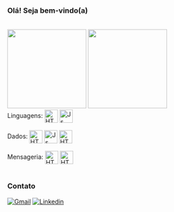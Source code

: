 ### Olá! Seja bem-vindo(a)

<br>
<div>
<img height="180em" src="https://github-readme-stats.vercel.app/api?username=joaokalin&show_icons=true&theme=radical"/>
<img height="180em" src="https://github-readme-stats.vercel.app/api/top-langs/?username=joaokalin&layout=compact&langs_count=6&theme=radical"/>
</div>

<div>
Linguagens:
<img align="center" alt="HTML" height="30" width="30" src="https://icongr.am/devicon/csharp-original.svg?size=148&color=46006b">
<img align="center" alt="Js" height="30" width="30" src="https://icongr.am/devicon/javascript-original.svg?size=148&color=46006b">
</div>
<br>
<div>
Dados:
<img align="center" alt="HTML" height="30" width="30" src="https://icongr.am/devicon/redis-original.svg?size=148&color=46006b">
<img align="center" alt="Js" height="30" width="30" src="https://icongr.am/devicon/postgresql-original.svg?size=148&color=46006b">
<img align="center" alt="HTML" height="30" width="30" src="https://icongr.am/devicon/mongodb-original-wordmark.svg?size=148&color=46006b">
</div>
<br>
<div>
Mensageria:
<img align="center" alt="HTML" height="30" width="30" src="https://www.vectorlogo.zone/logos/rabbitmq/rabbitmq-icon.svg">
<img align="center" alt="HTML" height="30" width="30" src="https://pics.freeicons.io/uploads/icons/png/625237101536207297-512.png">
</div>
<br>

### Contato

[![Gmail](https://img.shields.io/badge/Gmail-D14836?style=for-the-badge&logo=gmail&logoColor=white)](mailto:vasconcelosjoao438@gmail.com)
[![Linkedin](https://img.shields.io/badge/LinkedIn-0077B5?style=for-the-badge&logo=linkedin&logoColor=white)](https://www.linkedin.com/in/joao-paulo-backend/
)

